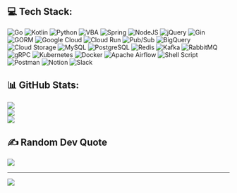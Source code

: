 
## 💻 Tech Stack:

![Go](https://img.shields.io/badge/go-%2300ADD8.svg?style=for-the-badge&logo=go&logoColor=white) ![Kotlin](https://img.shields.io/badge/kotlin-%237F52FF.svg?style=for-the-badge&logo=kotlin&logoColor=white) ![Python](https://img.shields.io/badge/python-3670A0?style=for-the-badge&logo=python&logoColor=ffdd54) ![VBA](https://img.shields.io/badge/VBA-217346?style=for-the-badge&logo=microsoft-excel&logoColor=white) ![Spring](https://img.shields.io/badge/spring-%236DB33F.svg?style=for-the-badge&logo=spring&logoColor=white) ![NodeJS](https://img.shields.io/badge/node.js-6DA55F?style=for-the-badge&logo=node.js&logoColor=white) ![jQuery](https://img.shields.io/badge/jquery-%230769AD.svg?style=for-the-badge&logo=jquery&logoColor=white) ![Gin](https://img.shields.io/badge/gin-%23008ECF.svg?style=for-the-badge&logo=gin&logoColor=white) ![GORM](https://img.shields.io/badge/GORM-00ADD8.svg?style=for-the-badge&logo=go&logoColor=white) ![Google Cloud](https://img.shields.io/badge/GoogleCloud-%234285F4.svg?style=for-the-badge&logo=google-cloud&logoColor=white) ![Cloud Run](https://img.shields.io/badge/Cloud%20Run-%234285F4.svg?style=for-the-badge&logo=google-cloud&logoColor=white) ![Pub/Sub](https://img.shields.io/badge/Pub%2FSub-%234285F4.svg?style=for-the-badge&logo=google-cloud&logoColor=white) ![BigQuery](https://img.shields.io/badge/BigQuery-%234285F4.svg?style=for-the-badge&logo=google-cloud&logoColor=white) ![Cloud Storage](https://img.shields.io/badge/Cloud%20Storage-%234285F4.svg?style=for-the-badge&logo=google-cloud&logoColor=white) ![MySQL](https://img.shields.io/badge/mysql-%2300000f.svg?style=for-the-badge&logo=mysql&logoColor=white) ![PostgreSQL](https://img.shields.io/badge/postgresql-%23316192.svg?style=for-the-badge&logo=postgresql&logoColor=white) ![Redis](https://img.shields.io/badge/redis-%23DD0031.svg?style=for-the-badge&logo=redis&logoColor=white) ![Kafka](https://img.shields.io/badge/Apache%20Kafka-000?style=for-the-badge&logo=apachekafka) ![RabbitMQ](https://img.shields.io/badge/rabbitmq-FF6600?style=for-the-badge&logo=rabbitmq&logoColor=white) ![gRPC](https://img.shields.io/badge/gRPC-%23244C5A.svg?style=for-the-badge&logo=grpc&logoColor=white) ![Kubernetes](https://img.shields.io/badge/kubernetes-%23326ce5.svg?style=for-the-badge&logo=kubernetes&logoColor=white) ![Docker](https://img.shields.io/badge/docker-%230db7ed.svg?style=for-the-badge&logo=docker&logoColor=white) ![Apache Airflow](https://img.shields.io/badge/Apache%20Airflow-017CEE?style=for-the-badge&logo=Apache%20Airflow&logoColor=white) ![Shell Script](https://img.shields.io/badge/shell_script-%23121011.svg?style=for-the-badge&logo=gnu-bash&logoColor=white) ![Postman](https://img.shields.io/badge/Postman-FF6C37?style=for-the-badge&logo=postman&logoColor=white) ![Notion](https://img.shields.io/badge/Notion-%23000000.svg?style=for-the-badge&logo=notion&logoColor=white) ![Slack](https://img.shields.io/badge/Slack-4A154B?style=for-the-badge&logo=slack&logoColor=white)

## 📊 GitHub Stats:
![](https://github-readme-stats.vercel.app/api?username=YouSangSon&theme=radical&hide_border=false&include_all_commits=false&count_private=true)<br/>
![](https://github-readme-streak-stats.herokuapp.com/?user=YouSangSon&theme=radical&hide_border=false)
<br/>
![](https://github-readme-stats.vercel.app/api/top-langs/?username=YouSangSon&theme=radical&hide_border=false&include_all_commits=false&count_private=true&layout=compact)

<!-- ## 🏆 GitHub Trophies -->
<!-- ![](https://github-profile-trophy.vercel.app/?username=YouSangSon&theme=radical&no-frame=false&no-bg=false&margin-w=4) -->

## ✍️ Random Dev Quote
![](https://quotes-github-readme.vercel.app/api?type=horizontal&theme=radical)

<!-- ### 🔝 Top Contributed Repo -->
<!-- ![](https://github-contributor-stats.vercel.app/api?username=YouSangSon&limit=5&theme=radical&combine_all_yearly_contributions=true) -->

---
[![](https://visitcount.itsvg.in/api?id=YouSangSon&icon=0&color=0)](https://visitcount.itsvg.in)

<!-- Proudly created with GPRM ( https://gprm.itsvg.in ) -->
